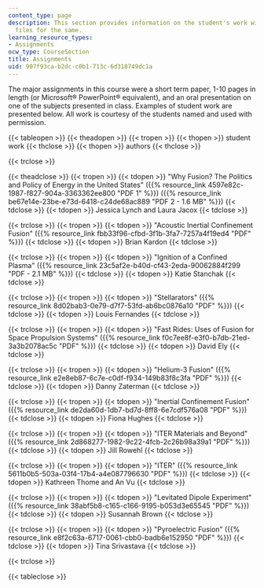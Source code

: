 ```yaml
---
content_type: page
description: This section provides information on the student's work with the provided
  files for the same.
learning_resource_types:
- Assignments
ocw_type: CourseSection
title: Assignments
uid: 907f93ca-b2dc-c0b1-713c-6d318749dc1a
---
```


The major assignments in this course were a short term paper, 1-10 pages in length (or Microsoft® PowerPoint® equivalent), and an oral presentation on one of the subjects presented in class. Examples of student work are presented below. All work is courtesy of the students named and used with permission.

{{< tableopen >}}
{{< theadopen >}}
{{< tropen >}}
{{< thopen >}}
student work
{{< thclose >}}
{{< thopen >}}
authors
{{< thclose >}}

{{< trclose >}}

{{< theadclose >}}
{{< tropen >}}
{{< tdopen >}}
"Why Fusion? The Politics and Policy of Energy in the United States" ({{% resource_link 4597e82c-1987-f827-904a-3363362ee800 "PDF 1" %}}) ({{% resource_link be67e14e-23be-e73d-6418-c24de68ac889 "PDF 2 - 1.6 MB" %}})
{{< tdclose >}}
{{< tdopen >}}
Jessica Lynch and Laura Jacox
{{< tdclose >}}

{{< trclose >}}
{{< tropen >}}
{{< tdopen >}}
"Acoustic Inertial Confinement Fusion" ({{% resource_link fbb33f96-cfbd-3f1b-3fa7-7257a4f19ed4 "PDF" %}})
{{< tdclose >}}
{{< tdopen >}}
Brian Kardon
{{< tdclose >}}

{{< trclose >}}
{{< tropen >}}
{{< tdopen >}}
"Ignition of a Confined Plasma" ({{% resource_link 23c5af2e-b40d-cf43-2eda-90062884f299 "PDF - 2.1 MB" %}})
{{< tdclose >}}
{{< tdopen >}}
Katie Stanchak
{{< tdclose >}}

{{< trclose >}}
{{< tropen >}}
{{< tdopen >}}
"Stellarators" ({{% resource_link 8d02bab3-0e79-d7f7-53fd-ab6bc0876a10 "PDF" %}})
{{< tdclose >}}
{{< tdopen >}}
Louis Fernandes
{{< tdclose >}}

{{< trclose >}}
{{< tropen >}}
{{< tdopen >}}
"Fast Rides: Uses of Fusion for Space Propulsion Systems" ({{% resource_link f0c7ee8f-e3f0-b7db-21ed-3a3b2078ac5c "PDF" %}})
{{< tdclose >}}
{{< tdopen >}}
David Ely
{{< tdclose >}}

{{< trclose >}}
{{< tropen >}}
{{< tdopen >}}
"Helium-3 Fusion" ({{% resource_link e2e8eb87-6c7e-c0df-f934-149b83f8c3fa "PDF" %}})
{{< tdclose >}}
{{< tdopen >}}
Danny Zaterman
{{< tdclose >}}

{{< trclose >}}
{{< tropen >}}
{{< tdopen >}}
"Inertial Confinement Fusion" ({{% resource_link de2da60d-1db7-bd7d-8ff8-6e7cdf576a08 "PDF" %}})
{{< tdclose >}}
{{< tdopen >}}
Fiona Hughes
{{< tdclose >}}

{{< trclose >}}
{{< tropen >}}
{{< tdopen >}}
"ITER Materials and Beyond" ({{% resource_link 2d868277-1982-9c22-4fcb-2c26b98a39a1 "PDF" %}})
{{< tdclose >}}
{{< tdopen >}}
Jill Rowehl
{{< tdclose >}}

{{< trclose >}}
{{< tropen >}}
{{< tdopen >}}
"ITER" ({{% resource_link 5611b0b5-503a-03f4-17b4-a4e087796630 "PDF" %}})
{{< tdclose >}}
{{< tdopen >}}
Kathreen Thome and An Vu
{{< tdclose >}}

{{< trclose >}}
{{< tropen >}}
{{< tdopen >}}
"Levitated Dipole Experiment" ({{% resource_link 38abf5b8-c165-c166-9195-b053d3e65545 "PDF" %}})
{{< tdclose >}}
{{< tdopen >}}
Susannah Brown
{{< tdclose >}}

{{< trclose >}}
{{< tropen >}}
{{< tdopen >}}
"Pyroelectric Fusion" ({{% resource_link e8f2c63a-6717-0061-cbb0-badb6e152950 "PDF" %}})
{{< tdclose >}}
{{< tdopen >}}
Tina Srivastava
{{< tdclose >}}

{{< trclose >}}

{{< tableclose >}}
